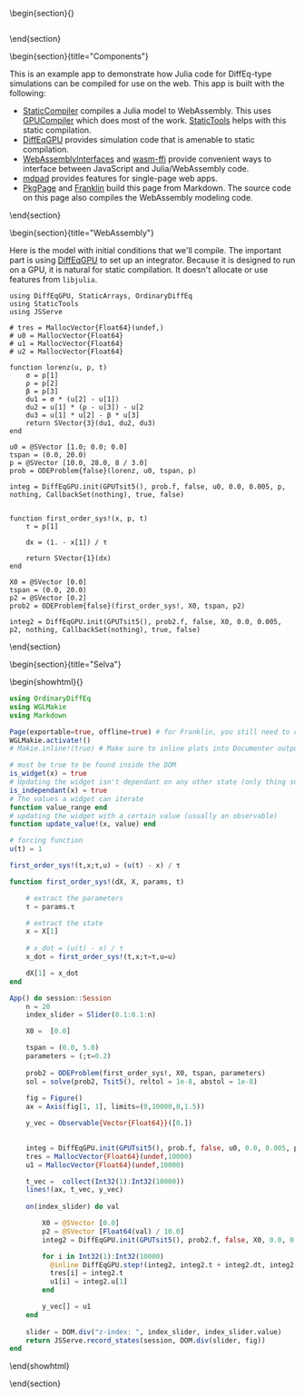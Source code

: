 \begin{section}{}
~~~<div id="mdpad"></div></div>
~~~
\end{section}

\begin{section}{title="Components"}

This is an example app to demonstrate how Julia code for DiffEq-type simulations can be compiled for use on the web. This app is built with the following:

* [StaticCompiler](https://github.com/tshort/StaticCompiler.jl) compiles a Julia model to WebAssembly. This uses [GPUCompiler](https://github.com/JuliaGPU/GPUCompiler.jl) which does most of the work. [StaticTools](https://github.com/brenhinkeller/StaticTools.jl) helps with this static compilation.
* [DiffEqGPU](https://github.com/SciML/DiffEqGPU.jl) provides simulation code that is amenable to static compilation.
* [WebAssemblyInterfaces](https://github.com/tshort/WebAssemblyInterfaces.jl) and [wasm-ffi](https://github.com/demille/wasm-ffi) provide convenient ways to interface between JavaScript and Julia/WebAssembly code.
* [mdpad](https://mdpad.netlify.app/) provides features for single-page web apps.
* [PkgPage](https://github.com/tlienart/PkgPage.jl) and [Franklin](https://github.com/tlienart/Franklin.jl) build this page from Markdown. The source code on this page also compiles the WebAssembly modeling code.

\end{section}

\begin{section}{title="WebAssembly"}

Here is the model with initial conditions that we'll compile. The important part is using [DiffEqGPU](https://github.com/SciML/DiffEqGPU.jl) to set up an integrator. Because it is designed to run on a GPU, it is natural for static compilation. It doesn't allocate or use features from `libjulia`.

```julia:j1
using DiffEqGPU, StaticArrays, OrdinaryDiffEq
using StaticTools
using JSServe

# tres = MallocVector{Float64}(undef,)
# u0 = MallocVector{Float64}
# u1 = MallocVector{Float64}
# u2 = MallocVector{Float64}

function lorenz(u, p, t)
    σ = p[1]
    ρ = p[2]
    β = p[3]
    du1 = σ * (u[2] - u[1])
    du2 = u[1] * (ρ - u[3]) - u[2
    du3 = u[1] * u[2] - β * u[3]
    return SVector{3}(du1, du2, du3)
end

u0 = @SVector [1.0; 0.0; 0.0]
tspan = (0.0, 20.0)
p = @SVector [10.0, 28.0, 8 / 3.0]
prob = ODEProblem{false}(lorenz, u0, tspan, p)

integ = DiffEqGPU.init(GPUTsit5(), prob.f, false, u0, 0.0, 0.005, p, nothing, CallbackSet(nothing), true, false)


function first_order_sys!(x, p, t)
    τ = p[1]

    dx = (1. - x[1]) / τ

    return SVector{1}(dx)
end

X0 = @SVector [0.0]
tspan = (0.0, 20.0)
p2 = @SVector [0.2]
prob2 = ODEProblem{false}(first_order_sys!, X0, tspan, p2)

integ2 = DiffEqGPU.init(GPUTsit5(), prob2.f, false, X0, 0.0, 0.005, p2, nothing, CallbackSet(nothing), true, false)
```

\end{section}

\begin{section}{title="Selva"}

\begin{showhtml}{}
```julia
using OrdinaryDiffEq
using WGLMakie
using Markdown

Page(exportable=true, offline=true) # for Franklin, you still need to configure
WGLMakie.activate!()
# Makie.inline!(true) # Make sure to inline plots into Documenter output!

# must be true to be found inside the DOM
is_widget(x) = true
# Updating the widget isn't dependant on any other state (only thing supported right now)
is_independant(x) = true
# The values a widget can iterate
function value_range end
# updating the widget with a certain value (usually an observable)
function update_value!(x, value) end

# forcing function
u(t) = 1

first_order_sys!(t,x;τ,u) = (u(t) - x) / τ

function first_order_sys!(dX, X, params, t)

    # extract the parameters
    τ = params.τ

    # extract the state
    x = X[1]
    
    # x_dot = (u(t) - x) / τ
    x_dot = first_order_sys!(t,x;τ=τ,u=u)

    dX[1] = x_dot
end

App() do session::Session
    n = 20
    index_slider = Slider(0.1:0.1:n)

    X0 =  [0.0]

    tspan = (0.0, 5.0)
    parameters = (;τ=0.2)
    
    prob2 = ODEProblem(first_order_sys!, X0, tspan, parameters)
    sol = solve(prob2, Tsit5(), reltol = 1e-8, abstol = 1e-8)
    
    fig = Figure()
    ax = Axis(fig[1, 1], limits=(0,10000,0,1.5))

    y_vec = Observable{Vector{Float64}}([0.])
    

    integ = DiffEqGPU.init(GPUTsit5(), prob.f, false, u0, 0.0, 0.005, p, nothing, CallbackSet(nothing), true, false)
    tres = MallocVector{Float64}(undef,10000)
    u1 = MallocVector{Float64}(undef,10000)

    t_vec =  collect(Int32(1):Int32(10000))
    lines!(ax, t_vec, y_vec)
    
    on(index_slider) do val  

        X0 = @SVector [0.0]
        p2 = @SVector [Float64(val) / 10.0]
        integ2 = DiffEqGPU.init(GPUTsit5(), prob2.f, false, X0, 0.0, 0.005, p2, nothing, CallbackSet(nothing), true, false)

        for i in Int32(1):Int32(10000)
          @inline DiffEqGPU.step!(integ2, integ2.t + integ2.dt, integ2.u)
          tres[i] = integ2.t
          u1[i] = integ2.u[1]
        end

        y_vec[] = u1
    end
    
    slider = DOM.div("z-index: ", index_slider, index_slider.value)
    return JSServe.record_states(session, DOM.div(slider, fig))
end


```
\end{showhtml}

\end{section}





